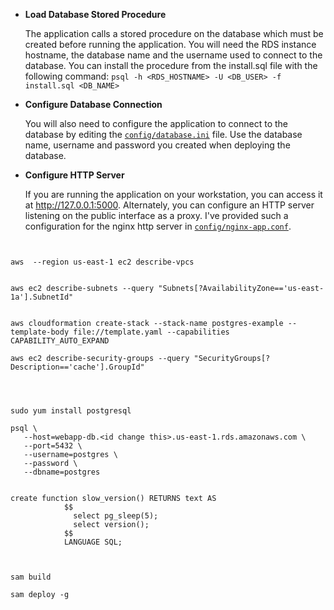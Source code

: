 - **Load Database Stored Procedure**

  The application calls a stored procedure on the database which must be created before running the application.  You will need the RDS instance hostname, the database name and the username used to connect to the database.
  You can install the procedure from the install.sql file with the following command:
  ``` psql -h <RDS_HOSTNAME> -U <DB_USER> -f install.sql <DB_NAME> ``` 
- **Configure Database Connection**

  You will also need to configure the application to connect to the database by editing the [`config/database.ini`](https://raw.githubusercontent.com/ACloudGuru/elastic-cache-challenge/master/config/database.ini) file.  Use the database name, username and password you created when deploying the database.
- **Configure HTTP Server**

  If you are running the application on your workstation, you can access it at http://127.0.0.1:5000.  Alternately, you can configure an HTTP server listening on the public interface as a proxy.  I've provided such a configuration for the nginx http server in [`config/nginx-app.conf`](https://raw.githubusercontent.com/ACloudGuru/elastic-cache-challenge/master/config/nginx-app.conf).









```


aws  --region us-east-1 ec2 describe-vpcs


aws ec2 describe-subnets --query "Subnets[?AvailabilityZone=='us-east-1a'].SubnetId"


aws cloudformation create-stack --stack-name postgres-example --template-body file://template.yaml --capabilities CAPABILITY_AUTO_EXPAND

aws ec2 describe-security-groups --query "SecurityGroups[?Description=='cache'].GroupId"




sudo yum install postgresql

psql \
   --host=webapp-db.<id change this>.us-east-1.rds.amazonaws.com \
   --port=5432 \
   --username=postgres \
   --password \
   --dbname=postgres


create function slow_version() RETURNS text AS
            $$
              select pg_sleep(5);
              select version();
            $$
            LANGUAGE SQL;



sam build

sam deploy -g



```
